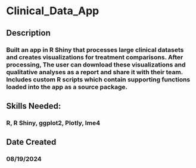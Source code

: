 # Clinical_Data_App
## Description
### Built an app in R Shiny that processes large clinical datasets and creates visualizations for treatment comparisons. After processing, The user can download these visualizations and qualitative analyses as a report and share it with their team. Includes custom R scripts which contain supporting functions loaded into the app as a source package.
## Skills Needed:
### R, R Shiny, ggplot2, Plotly, lme4
## Date Created
### 08/19/2024
